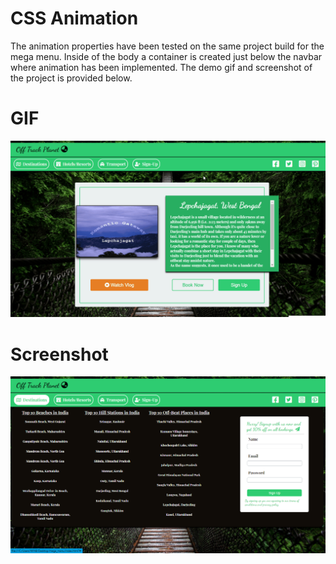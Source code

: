 # CSS Animation

The animation properties have been tested on the same project build for the mega menu. Inside of the body a container is created just below the navbar where animation has been implemented. The demo gif and screenshot of the project is provided below.

# GIF
![GIF](Images/demo1.gif?raw=true "GIF")

# Screenshot 
![Alt text](Images/Sc1.png?raw=true "Picture 1")